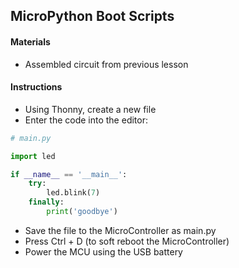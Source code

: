 ## MicroPython Boot Scripts

#### Materials
 - Assembled circuit from previous lesson

#### Instructions
 - Using Thonny, create a new file
 - Enter the code into the editor:
```Python
# main.py

import led

if __name__ == '__main__':
    try:
        led.blink(7)
    finally:
        print('goodbye')
```
 - Save the file to the MicroController as main.py
 - Press Ctrl + D (to soft reboot the MicroController)
 - Power the MCU using the USB battery
